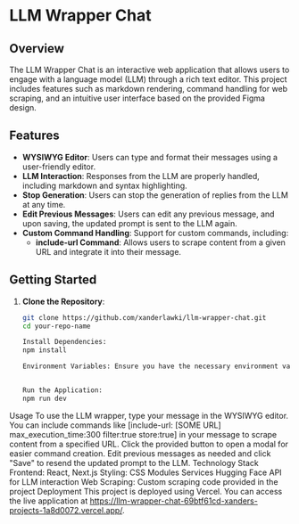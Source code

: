 # LLM Wrapper Chat

## Overview
The LLM Wrapper Chat is an interactive web application that allows users to engage with a language model (LLM) through a rich text editor. This project includes features such as markdown rendering, command handling for web scraping, and an intuitive user interface based on the provided Figma design.

## Features
- **WYSIWYG Editor**: Users can type and format their messages using a user-friendly editor.
- **LLM Interaction**: Responses from the LLM are properly handled, including markdown and syntax highlighting.
- **Stop Generation**: Users can stop the generation of replies from the LLM at any time.
- **Edit Previous Messages**: Users can edit any previous message, and upon saving, the updated prompt is sent to the LLM again.
- **Custom Command Handling**: Support for custom commands, including:
  - **include-url Command**: Allows users to scrape content from a given URL and integrate it into their message.

## Getting Started
1. **Clone the Repository**:
   ```bash
   git clone https://github.com/xanderlawki/llm-wrapper-chat.git
   cd your-repo-name

   Install Dependencies:
   npm install

   Environment Variables: Ensure you have the necessary environment variables set for the LLM endpoint and any other configurations required.


   Run the Application:
   npm run dev
Usage
To use the LLM wrapper, type your message in the WYSIWYG editor.
You can include commands like [include-url: [SOME URL] max_execution_time:300 filter:true store:true] in your message to scrape content from a specified URL.
Click the provided button to open a modal for easier command creation.
Edit previous messages as needed and click "Save" to resend the updated prompt to the LLM.
Technology Stack
Frontend: React, Next.js
Styling: CSS Modules
Services
 Hugging Face API for LLM interaction
Web Scraping: Custom scraping code provided in the project
Deployment
This project is deployed using Vercel. You can access the live application at https://llm-wrapper-chat-69btf61cd-xanders-projects-1a8d0072.vercel.app/.
